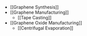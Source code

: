 * [[Graphene Synthesis]]
* [[Graphene Manufacturing]]
  * [[Tape Casting]]
* [[Graphene Oxide Manufacturing]]
  * [[Centrifugal Evaporation]]